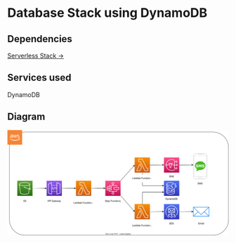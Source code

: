 # Database Stack using DynamoDB

## Dependencies

[Serverless Stack →](../serverless/)

## Services used

DynamoDB

## Diagram

![DynamoDB Database Stack Diagram](database_dynamodb.svg)
